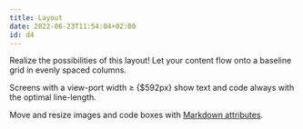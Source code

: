```yaml
---
title: Layout
date: 2022-06-23T11:54:04+02:00
id: d4
---
```


Realize the possibilities of this layout! Let your content flow onto a baseline grid in evenly spaced columns.

Screens with a view-port width &ge; {$592px} show text and code always with the optimal line-length.  

Move and resize images and code boxes with [Markdown attributes](/doc/attribute).
